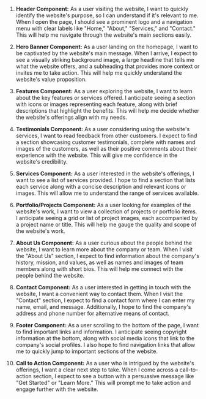 1. **Header Component:**
   As a user visiting the website, I want to quickly identify the website's purpose, so I can understand if it's relevant to me. When I open the page, I should see a prominent logo and a navigation menu with clear labels like "Home," "About," "Services," and "Contact." This will help me navigate through the website's main sections easily.

2. **Hero Banner Component:**
   As a user landing on the homepage, I want to be captivated by the website's main message. When I arrive, I expect to see a visually striking background image, a large headline that tells me what the website offers, and a subheading that provides more context or invites me to take action. This will help me quickly understand the website's value proposition.

3. **Features Component:**
   As a user exploring the website, I want to learn about the key features or services offered. I anticipate seeing a section with icons or images representing each feature, along with brief descriptions that highlight the benefits. This will help me decide whether the website's offerings align with my needs.

4. **Testimonials Component:**
   As a user considering using the website's services, I want to read feedback from other customers. I expect to find a section showcasing customer testimonials, complete with names and images of the customers, as well as their positive comments about their experience with the website. This will give me confidence in the website's credibility.

5. **Services Component:**
   As a user interested in the website's offerings, I want to see a list of services provided. I hope to find a section that lists each service along with a concise description and relevant icons or images. This will allow me to understand the range of services available.

6. **Portfolio/Projects Component:**
   As a user looking for examples of the website's work, I want to view a collection of projects or portfolio items. I anticipate seeing a grid or list of project images, each accompanied by a project name or title. This will help me gauge the quality and scope of the website's work.

7. **About Us Component:**
   As a user curious about the people behind the website, I want to learn more about the company or team. When I visit the "About Us" section, I expect to find information about the company's history, mission, and values, as well as names and images of team members along with short bios. This will help me connect with the people behind the website.

8. **Contact Component:**
   As a user interested in getting in touch with the website, I want a convenient way to contact them. When I visit the "Contact" section, I expect to find a contact form where I can enter my name, email, and message. Additionally, I hope to find the company's address and phone number for alternative means of contact.

9. **Footer Component:**
   As a user scrolling to the bottom of the page, I want to find important links and information. I anticipate seeing copyright information at the bottom, along with social media icons that link to the company's social profiles. I also hope to find navigation links that allow me to quickly jump to important sections of the website.

10. **Call to Action Component:**
    As a user who is intrigued by the website's offerings, I want a clear next step to take. When I come across a call-to-action section, I expect to see a button with a persuasive message like "Get Started" or "Learn More." This will prompt me to take action and engage further with the website.